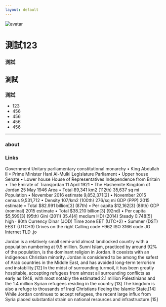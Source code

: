 ```yaml
---
layout: default
---
```


![avatar](http://fly888.hhtpe.me/FFF123.png)

# 測試123

### 測試

## 測試 

### 測試

* 123
* 456
* 456
* 456
* 456

- - -

### about


### Links
 Government	Unitary parliamentary constitutional monarchy
 • 	King	Abdullah II
 • 	Prime Minister	Hani Al-Mulki
Legislature	Parliament
 • 	Upper house	Senate
 • 	Lower house	House of Representatives
Independence from Britain
 • 	The Emirate of Transjordan	11 April 1921 
 • 	The Hashemite Kingdom of Jordan	25 May 1946 
Area
 • 	Total	89,341 km2 (112th)
35,637 sq mi
Population
 • 	November 2016 estimate	9,852,371[2]
 • 	November 2015 census	9,531,712
 • 	Density	107/km2 (100th)
276/sq mi
GDP (PPP)	2015 estimate
 • 	Total	$82.991 billion[3] (87th)
 • 	Per capita	$12,162[3] (86th)
GDP (nominal)	2015 estimate
 • 	Total	$38.210 billion[3] (92nd)
 • 	Per capita	$5,599[3] (95th)
Gini (2011)	35.4[4]
medium
HDI (2014)	Steady 0.748[5]
high · 80th
Currency	Dinar (JOD)
Time zone	EET (UTC+2)
 • 	Summer (DST)	EEST (UTC+3)
Drives on the	right
Calling code	+962
ISO 3166 code	JO
Internet TLD	.jo 

Jordan is a relatively small semi-arid almost landlocked country with a population numbering at 9.5 million. Sunni Islam, practiced by around 92% of the population, is the dominant religion in Jordan. It coexists with an indigenous Christian minority. Jordan is considered to be among the safest of Arab countries in the Middle East, and has avoided long-term terrorism and instability.[12] In the midst of surrounding turmoil, it has been greatly hospitable, accepting refugees from almost all surrounding conflicts as early as 1948, with most notably the estimated 2.1 million Palestinians and the 1.4 million Syrian refugees residing in the country.[13] The kingdom is also a refuge to thousands of Iraqi Christians fleeing the Islamic State.[14] While Jordan continues to accept refugees, the recent large influx from Syria placed substantial strain on national resources and infrastructure.[15]
